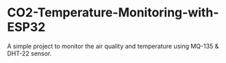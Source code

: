 # CO2-Temperature-Monitoring-with-ESP32
A simple project to monitor the air quality and temperature using MQ-135 &amp; DHT-22 sensor.
